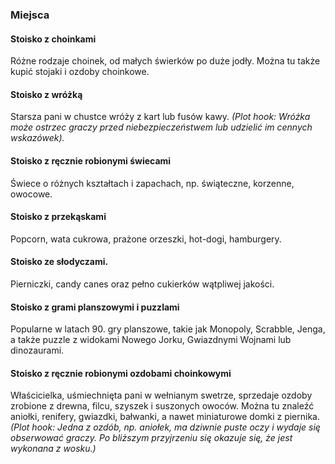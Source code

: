 ### Miejsca
#### Stoisko z choinkami
Różne rodzaje choinek, od małych świerków po duże jodły. Można tu także kupić stojaki i ozdoby choinkowe.

#### Stoisko z wróżką
Starsza pani w chustce wróży z kart lub fusów kawy. *(Plot hook: Wróżka może ostrzec graczy przed niebezpieczeństwem lub udzielić im cennych wskazówek).*

#### Stoisko z ręcznie robionymi świecami
Świece o różnych kształtach i zapachach, np. świąteczne, korzenne, owocowe.

#### Stoisko z przekąskami
Popcorn, wata cukrowa, prażone orzeszki, hot-dogi, hamburgery.

#### Stoisko ze słodyczami.
Pierniczki, candy canes oraz pełno cukierków wątpliwej jakości.

#### Stoisko z grami planszowymi i puzzlami
Popularne w latach 90. gry planszowe, takie jak Monopoly, Scrabble, Jenga, a także puzzle z widokami Nowego Jorku, Gwiazdnymi Wojnami lub dinozaurami.

#### Stoisko z ręcznie robionymi ozdobami choinkowymi
Właścicielka, uśmiechnięta pani w wełnianym swetrze, sprzedaje ozdoby zrobione z drewna, filcu, szyszek i suszonych owoców. Można tu znaleźć aniołki, renifery, gwiazdki, bałwanki, a nawet miniaturowe domki z piernika. *(Plot hook: Jedna z ozdób, np. aniołek, ma dziwnie puste oczy i wydaje się obserwować graczy. Po bliższym przyjrzeniu się okazuje się, że jest wykonana z wosku.)*